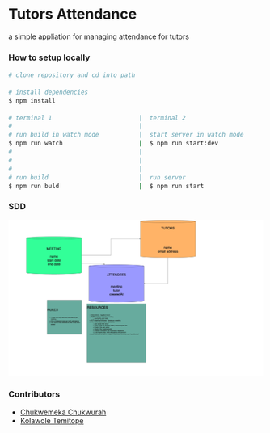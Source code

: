 # Tutors Attendance

a simple appliation for managing attendance for tutors

### How to setup locally

```sh
# clone repository and cd into path

# install dependencies
$ npm install

# terminal 1                        |  terminal 2
#                                   |
# run build in watch mode           |  start server in watch mode
$ npm run watch                     |  $ npm run start:dev
#                                   |
#                                   |
#                                   |
# run build                         |  run server
$ npm run buld                      |  $ npm run start
```

### SDD

![alt text](https://github.com/DSC-Unilag/tutors-attendance/blob/main/documentation/sdd.jpg?raw=true)

### Contributors

- [Chukwemeka Chukwurah](htps://github.com/emmanuerl)
- [Kolawole Temitope](htps://github.com/kolabdull)
